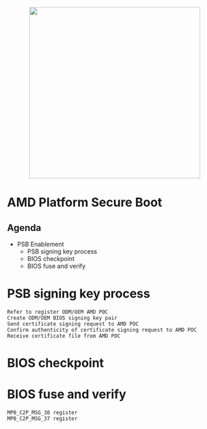 <div align=center><img src="https://www.advantech.tw/css/css-img/advantech-logo-notagl.svg" width="400"></div>


AMD **P**latform **S**ecure **B**oot
========================

Agenda
------
*   PSB Enablement
    *   PSB signing key process
    *   BIOS checkpoint
    *   BIOS fuse and verify


# PSB signing key process
    Refer to register ODM/OEM AMD POC
    Create ODM/OEM BIOS signing key pair
    Send certificate signing request to AMD POC
    Confirm authenticity of certificate signing request to AMD POC
    Receive certificate file from AMD POC

# BIOS checkpoint

# BIOS fuse and verify
    MP0_C2P_MSG_38 register
    MP0_C2P_MSG_37 register

 